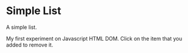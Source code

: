 # Simple List
A simple list.

My first experiment on Javascript HTML DOM.
Click on the item that you added to remove it.
